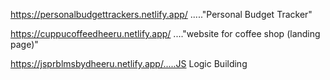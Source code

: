 https://personalbudgettrackers.netlify.app/ ....."Personal Budget Tracker" 



https://cuppucoffeedheeru.netlify.app/ ...."website for coffee shop (landing page)"


https://jsprblmsbydheeru.netlify.app/.....JS Logic Building
